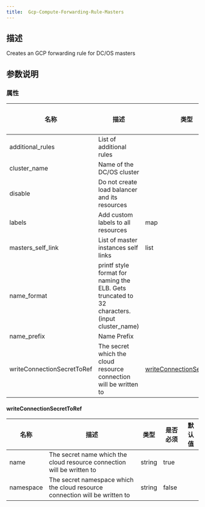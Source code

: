 ```yaml
---
title:  Gcp-Compute-Forwarding-Rule-Masters
---
```


## 描述

Creates an GCP forwarding rule for DC/OS masters

## 参数说明


### 属性

 名称 | 描述 | 类型 | 是否必须 | 默认值 
 ------------ | ------------- | ------------- | ------------- | ------------- 
 additional_rules | List of additional rules |  | false |  
 cluster_name | Name of the DC/OS cluster |  | true |  
 disable | Do not create load balancer and its resources |  | false |  
 labels | Add custom labels to all resources | map | false |  
 masters_self_link | List of master instances self links | list | false |  
 name_format | printf style format for naming the ELB. Gets truncated to 32 characters. (input cluster_name) |  | false |  
 name_prefix | Name Prefix |  | false |  
 writeConnectionSecretToRef | The secret which the cloud resource connection will be written to | [writeConnectionSecretToRef](#writeConnectionSecretToRef) | false |  


#### writeConnectionSecretToRef

 名称 | 描述 | 类型 | 是否必须 | 默认值 
 ------------ | ------------- | ------------- | ------------- | ------------- 
 name | The secret name which the cloud resource connection will be written to | string | true |  
 namespace | The secret namespace which the cloud resource connection will be written to | string | false |  
